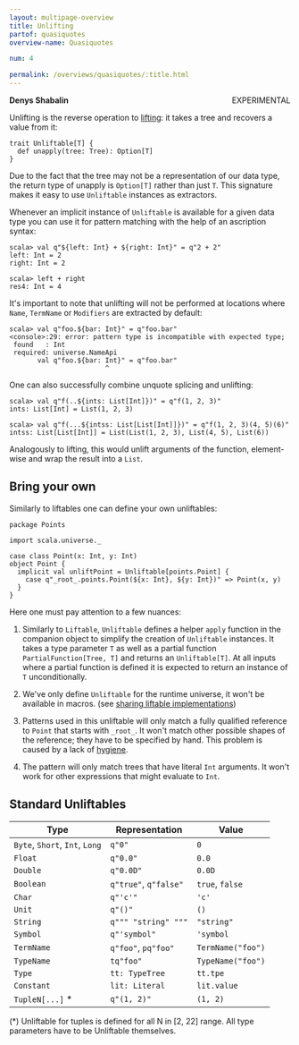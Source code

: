 ```yaml
---
layout: multipage-overview
title: Unlifting
partof: quasiquotes
overview-name: Quasiquotes

num: 4

permalink: /overviews/quasiquotes/:title.html
---
```

**Denys Shabalin** <span class="tag" style="float: right;">EXPERIMENTAL</span>

Unlifting is the reverse operation to [lifting](lifting.html): it takes a tree and recovers a value from it:

    trait Unliftable[T] {
      def unapply(tree: Tree): Option[T]
    }

Due to the fact that the tree may not be a representation of our data type, the return type of unapply is `Option[T]` rather than just `T`. This signature makes it easy to use `Unliftable` instances as extractors.

Whenever an implicit instance of `Unliftable` is available for a given data type you can use it for pattern matching with the help of an ascription syntax:

    scala> val q"${left: Int} + ${right: Int}" = q"2 + 2"
    left: Int = 2
    right: Int = 2

    scala> left + right
    res4: Int = 4

It's important to note that unlifting will not be performed at locations where `Name`, `TermName` or `Modifiers` are extracted by default:

    scala> val q"foo.${bar: Int}" = q"foo.bar"
    <console>:29: error: pattern type is incompatible with expected type;
     found   : Int
     required: universe.NameApi
           val q"foo.${bar: Int}" = q"foo.bar"
                            ^

One can also successfully combine unquote splicing and unlifting:

    scala> val q"f(..${ints: List[Int]})" = q"f(1, 2, 3)"
    ints: List[Int] = List(1, 2, 3)

    scala> val q"f(...${intss: List[List[Int]]})" = q"f(1, 2, 3)(4, 5)(6)"
    intss: List[List[Int]] = List(List(1, 2, 3), List(4, 5), List(6))

Analogously to lifting, this would unlift arguments of the function, element-wise and wrap the result into a `List`.

## Bring your own

Similarly to liftables one can define your own unliftables:

    package Points

    import scala.universe._

    case class Point(x: Int, y: Int)
    object Point {
      implicit val unliftPoint = Unliftable[points.Point] {
        case q"_root_.points.Point(${x: Int}, ${y: Int})" => Point(x, y)
      }
    }

Here one must pay attention to a few nuances:

1. Similarly to `Liftable`, `Unliftable` defines a helper `apply` function in
   the companion object to simplify the creation of `Unliftable` instances. It
   takes a type parameter `T` as well as a partial function `PartialFunction[Tree, T]`
   and returns an `Unliftable[T]`. At all inputs where a partial function is defined
   it is expected to return an instance of `T` unconditionally.

2. We've only define `Unliftable` for the runtime universe, it won't be available in macros.
   (see [sharing liftable implementations](lifting.html#reusing-liftable-implementation-between-universes))

3. Patterns used in this unliftable will only match a fully qualified reference to `Point` that
   starts with `_root_`. It won't match other possible shapes of the reference; they have
   to be specified by hand. This problem is caused by a lack of [hygiene](hygiene.html).

4. The pattern will only match trees that have literal `Int` arguments.
   It won't work for other expressions that might evaluate to `Int`.

## Standard Unliftables

 Type                           | Representation        | Value
--------------------------------|-----------------------|------
 `Byte`, `Short`, `Int`, `Long` | `q"0"`                | `0`
 `Float`                        | `q"0.0"`              | `0.0`
 `Double`                       | `q"0.0D"`             | `0.0D`
 `Boolean`                      | `q"true"`, `q"false"` | `true`, `false`
 `Char`                         | `q"'c'"`              | `'c'`
 `Unit`                         | `q"()"`               | `()`
 `String`                       | `q""" "string" """`   | `"string"`
 `Symbol`                       | `q"'symbol"`          | `'symbol`
 `TermName`                     | `q"foo"`, `pq"foo"`   | `TermName("foo")`
 `TypeName`                     | `tq"foo"`             | `TypeName("foo")`
 `Type`                         | `tt: TypeTree`        | `tt.tpe`
 `Constant`                     | `lit: Literal`        | `lit.value`
 `TupleN[...]` \*               | `q"(1, 2)"`           | `(1, 2)`

 (\*) Unliftable for tuples is defined for all N in [2, 22] range. All type parameters have to be Unliftable themselves.
